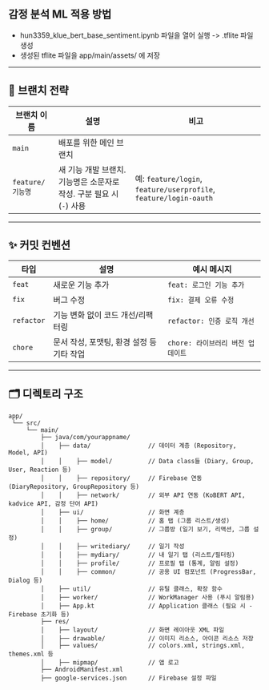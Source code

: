 ## 감정 분석 ML 적용 방법
- hun3359_klue_bert_base_sentiment.ipynb 파일을 열어 실행 -> .tflite 파일 생성
- 생성된 tflite 파일을 app/main/assets/ 에 저장

---

## 🌿 브랜치 전략

| 브랜치 이름         | 설명                                                                 | 비고 |
|--------------------|----------------------------------------------------------------------|------|
| `main`             | 배포를 위한 메인 브랜치                                                |      |
| `feature/기능명`   | 새 기능 개발 브랜치. 기능명은 소문자로 작성. 구분 필요 시(`-`) 사용 | 예: `feature/login`, `feature/userprofile`, `feature/login-oauth` |

---

## ✨ 커밋 컨벤션

| 타입        | 설명                             | 예시 메시지                |
|-------------|----------------------------------|----------------------------|
| `feat`      | 새로운 기능 추가                   | `feat: 로그인 기능 추가`    |
| `fix`       | 버그 수정                         | `fix: 결제 오류 수정`      |
| `refactor`  | 기능 변화 없이 코드 개선/리팩터링   | `refactor: 인증 로직 개선` |
| `chore`     | 문서 작성, 포맷팅, 환경 설정 등 기타 작업 | `chore: 라이브러리 버전 업데이트` |

---

## 🗂️ 디렉토리 구조
```
app/
 └── src/
     └── main/
         ├── java/com/yourappname/
         │    ├── data/                // 데이터 계층 (Repository, Model, API)
         │    │    ├── model/          // Data class들 (Diary, Group, User, Reaction 등)
         │    │    ├── repository/     // Firebase 연동 (DiaryRepository, GroupRepository 등)
         │    │    ├── network/        // 외부 API 연동 (KoBERT API, kadvice API, 감정 단어 API)
         │    ├── ui/                  // 화면 계층
         │    │    ├── home/           // 홈 탭 (그룹 리스트/생성)
         │    │    ├── group/          // 그룹방 (일기 보기, 리액션, 그룹 설정)
         │    │    ├── writediary/     // 일기 작성
         │    │    ├── mydiary/        // 내 일기 탭 (리스트/필터링)
         │    │    ├── profile/        // 프로필 탭 (통계, 알림 설정)
         │    │    ├── common/         // 공용 UI 컴포넌트 (ProgressBar, Dialog 등)
         │    ├── util/                // 유틸 클래스, 확장 함수
         │    ├── worker/              // WorkManager 사용 (푸시 알림용)
         │    ├── App.kt               // Application 클래스 (필요 시 - Firebase 초기화 등)
         ├── res/
         │    ├── layout/              // 화면 레이아웃 XML 파일
         │    ├── drawable/            // 이미지 리소스, 아이콘 리소스 저장
         │    ├── values/              // colors.xml, strings.xml, themes.xml 등
         │    ├── mipmap/              // 앱 로고
         ├── AndroidManifest.xml
         ├── google-services.json      // Firebase 설정 파일
```

